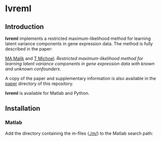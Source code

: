 # lvreml

## Introduction

**lvreml** implements a restricted maximum-likelihood method for learning latent variance components in gene expression data. The method is fully described in the paper:

[MA Malik](https://www.uib.no/en/persons/Muhammad.Ammar.Malik) and [T Michoel](https://lab.michoel.info). *Restricted maximum-likelihood method for learning latent variance components in gene expression data with known and unknown confounders.*

A copy of the paper and supplementary information is also available in the [paper](./paper/) directory of this repository.

**lvreml** is available for Matlab and Python.

## Installation

### Matlab

Add the directory containing the m-files ([./m/](./m/)) to the Matlab search path:



